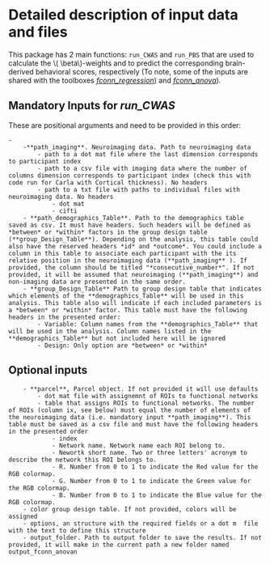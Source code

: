 <script type="text/javascript"
        src="https://cdnjs.cloudflare.com/ajax/libs/mathjax/2.7.0/MathJax.js?config=TeX-AMS_CHTML"></script>
# Detailed description of input data and files

This package has 2 main functions: `run_CWAS` and `run_PBS` that are used to calculate the \\( \beta\\)-weights and to predict the corresponding brain-derived behavioral scores, respectively (To note, some of the inputs are shared with the toolboxes [*fconn_regression*](https://fconn-regression.readthedocs.io/en/latest/)) and [*fconn_anova*](https://fconn-anova.readthedocs.io/en/latest/)).


## Mandatory Inputs for *run_CWAS*
These are positional arguments and need to be provided in this order:

    -
        -**path_imaging**. Neuroimaging data. Path to neuroimaging data
            - path to a dot mat file where the last dimension corresponds to participant index
            - path to a csv file with imaging data where the number of columns dimension corresponds to participant index (check this with code run for Carla with Cortical thickness). No headers
            - path to a txt file with paths to individual files with neuroimaging data. No headers
                - dot mat
                - cifti
        - **path_demographics_Table**. Path to the demographics table saved as csv. It must have headers. Such headers will be defined as *between* or *within* factors in the group design table (**group_Design_Table**). Depending on the analysis, this table could also have the reserved headers *id* and *outcome*. You could include a column in this table to associate each participant with the its relative position in the neuroimaging data (**path_imaging** ). If provided, the column should be titled "*consecutive_number*". If not provided, it will be assumed that neuroimaging (**path_imaging**) and non-imaging data are presented in the same order.
        - **group_Design_Table** Path to group design table that indicates which elements of the **demographics_Table** will be used in this analysis. This table also will indicate if each included parameters is a *between* or *within* factor. This table must have the following headers in the presented order:
            - Variable: Column names from the **demographics_Table** that will be used in the analysis. Column names listed in the **demographics_Table** but not included here will be ignored
            - Design: Only option are *between* or *within*

## Optional inputs
        - **parcel**, Parcel object. If not provided it will use defaults
            - dot mat file with assignemnt of ROIs to functional networks
            - table that assigns ROIs to functional networks. The number of ROIs (column ix, see below) must equal the number of elements of the neuroimaging data (i.e. mandatory input **path_imaging**). This table must be saved as a csv file and must have the following headers in the presented order
                - index
                - Network name. Network name each ROI belong to.
                - Newortk short name. Two or three letters' acronym to describe the network this ROI belongs to.
                - R. Number from 0 to 1 to indicate the Red value for the RGB colormap.
                - G. Number from 0 to 1 to indicate the Green value for the RGB colormap.
                - B. Number from 0 to 1 to indicate the Blue value for the RGB colormap.
        - color group design table. If not provided, colors will be assigned 
        - options, an structure with the required fields or a dot m  file with the text to define this structure
        - output_folder. Path to output folder to save the results. If not provided, it will make in the current path a new folder named output_fconn_anovan


